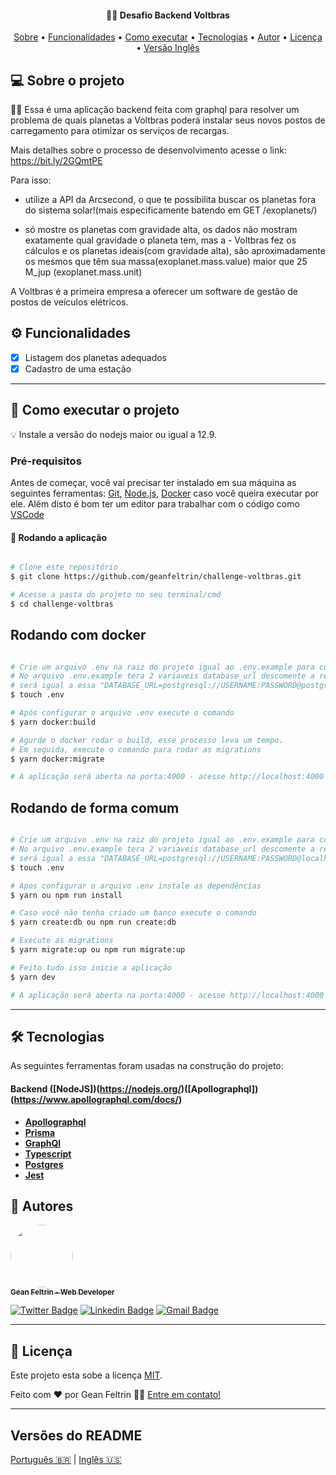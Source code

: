 <h4 align="center">
	🐱‍🚀 Desafio Backend Voltbras
</h4>

<p align="center">
 <a href="#-sobre-o-projeto">Sobre</a> •
 <a href="#user-content-️-funcionalidades">Funcionalidades</a> •
 <a href="#-como-executar-o-projeto">Como executar</a> •
 <a href="#-tecnologias">Tecnologias</a> •
 <a href="#-autores">Autor</a> •
 <a href="#user-content--licença">Licença</a> •
 <a href="#user-content-versões-do-readme">Versão Inglês</a>
</p>

## 💻 Sobre o projeto

🐱‍🚀 Essa é uma aplicação backend feita com graphql para resolver um problema de quais planetas a Voltbras poderá instalar seus novos postos de carregamento para otimizar os serviços de recargas.

Mais detalhes sobre o processo de desenvolvimento acesse o link: https://bit.ly/2GQmtPE

Para isso:

- utilize a API da Arcsecond, o que te possibilita buscar os planetas fora do sistema solar!(mais especificamente batendo em GET /exoplanets/)

- só mostre os planetas com gravidade alta, os dados não mostram exatamente qual gravidade o planeta tem, mas a - Voltbras fez os cálculos e os planetas ideais(com gravidade alta),
  são aproximadamente os mesmos que têm sua massa(exoplanet.mass.value) maior que 25 M_jup (exoplanet.mass.unit)

A Voltbras é a primeira empresa a oferecer um software de gestão de postos de veículos elétricos.

## ⚙️ Funcionalidades

- [x] Listagem dos planetas adequados
- [x] Cadastro de uma estação

---

## 🚀 Como executar o projeto

💡 Instale a versão do nodejs maior ou igual a 12.9.

### Pré-requisitos

Antes de começar, você vai precisar ter instalado em sua máquina as seguintes ferramentas:
[Git](https://git-scm.com), [Node.js](https://nodejs.org/en/), [Docker](https://www.docker.com/) caso você queira executar por ele.
Além disto é bom ter um editor para trabalhar com o código como [VSCode](https://code.visualstudio.com/)

#### 🧭 Rodando a aplicação

```bash

# Clone este repositório
$ git clone https://github.com/geanfeltrin/challenge-voltbras.git

# Acesse a pasta do projeto no seu terminal/cmd
$ cd challenge-voltbras

```

## Rodando com docker

```bash

# Crie um arquivo .env na raiz do projeto igual ao .env.example para configurar sua conexão ao banco.
# No arquivo .env.example tera 2 variaveis database_url descomente a referente ao docker.
# será igual a essa "DATABASE_URL=postgresql://USERNAME:PASSWORD@postgres:5432/challenge_voltbras?schema=public&sslmode=prefer", você deve alterar o username e password colocando igual a configuração do banco de dados.
$ touch .env

# Após configurar o arquivo .env execute o comando
$ yarn docker:build

# Agurde o docker rodar o build, esse processo leva um tempo.
# Em seguida, execute o comando para rodar as migrations
$ yarn docker:migrate

# A aplicação será aberta na porta:4000 - acesse http://localhost:4000

```

## Rodando de forma comum

```bash

# Crie um arquivo .env na raiz do projeto igual ao .env.example para configurar sua conexão ao banco.
# No arquivo .env.example tera 2 variaveis database_url descomente a referente ao localhost.
# será igual a essa "DATABASE_URL=postgresql://USERNAME:PASSWORD@localhost:PORT/challenge_voltbras?schema=public&   sslmode=prefer", você deve alterar o USERNAME, PASSWORD e a PORT colocando igual a configuração do seu banco de dados.
$ touch .env

# Apos configurar o arquivo .env instale as dependências
$ yarn ou npm run install

# Caso você não tenha criado um banco execute o comando
$ yarn create:db ou npm run create:db

# Execute as migrations
$ yarn migrate:up ou npm run migrate:up

# Feito tudo isso inicie a aplicação
$ yarn dev

# A aplicação será aberta na porta:4000 - acesse http://localhost:4000

```

---

## 🛠 Tecnologias

As seguintes ferramentas foram usadas na construção do projeto:

#### **Backend** ([NodeJS])(https://nodejs.org/)([Apollographql])(https://www.apollographql.com/docs/)

- **[Apollographql](https://www.apollographql.com/docs/)**
- **[Prisma](https://www.prisma.io/)**
- **[GraphQl](https://graphql.org/)**
- **[Typescript](https://www.typescriptlang.org/)**
- **[Postgres](https://www.postgresql.org/)**
- **[Jest](https://jestjs.io/)**

## 🦸 Autores

<a href="https://github.com/geanfeltrin">
 <img style="border-radius: 50%;" src="https://avatars2.githubusercontent.com/u/32302438?s=460&u=16efbd85b761114e0effe20244bddd2d19f230f8&v=4" width="100px;" alt=""/>
 <br />
  <sub>
    <b>Gean Feltrin - Web Developer</b>
  </sub>
</a>
 <br />

[![Twitter Badge](https://img.shields.io/badge/-@Geanfeltrin1-1ca0f1?style=flat-square&labelColor=1ca0f1&logo=twitter&logoColor=white&link=https://twitter.com/tgmarinho)](https://twitter.com/Geanfeltrin1) [![Linkedin Badge](https://img.shields.io/badge/-Gean-blue?style=flat-square&logo=Linkedin&logoColor=white&link=https://www.linkedin.com/in/geanfeltrin/)](https://www.linkedin.com/in/geanfeltrin/)
[![Gmail Badge](https://img.shields.io/badge/-geanfeltrin75@gmail.com-c14438?style=flat-square&logo=Gmail&logoColor=white&link=mailto:geanfeltrin75@gmail.com)](mailto:geanfeltrin75@gmail.com)

---

## 📝 Licença

Este projeto esta sobe a licença [MIT](./LICENSE).

Feito com ❤️ por Gean Feltrin 👋🏽 [Entre em contato!](https://www.linkedin.com/in/geanfeltrin/)

---

## Versões do README

[Português 🇧🇷](./README-PT.md) | [Inglês 🇺🇸](./README.md)

